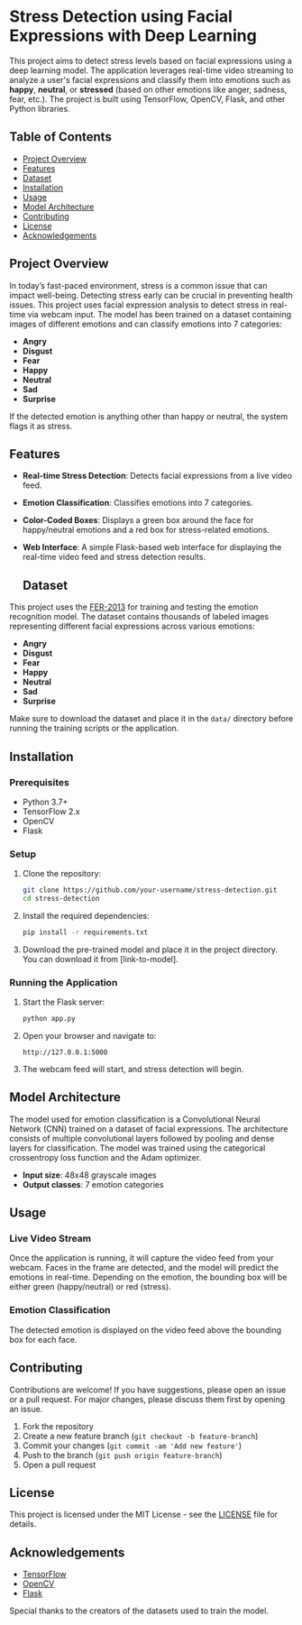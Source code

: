 # Stress Detection using Facial Expressions with Deep Learning

This project aims to detect stress levels based on facial expressions using a deep learning model. The application leverages real-time video streaming to analyze a user's facial expressions and classify them into emotions such as **happy**, **neutral**, or **stressed** (based on other emotions like anger, sadness, fear, etc.). The project is built using TensorFlow, OpenCV, Flask, and other Python libraries.

## Table of Contents
- [Project Overview](#project-overview)
- [Features](#features)
- [Dataset](#dataset)
- [Installation](#installation)
- [Usage](#usage)
- [Model Architecture](#model-architecture)
- [Contributing](#contributing)
- [License](#license)
- [Acknowledgements](#acknowledgements)

## Project Overview

In today’s fast-paced environment, stress is a common issue that can impact well-being. Detecting stress early can be crucial in preventing health issues. This project uses facial expression analysis to detect stress in real-time via webcam input. The model has been trained on a dataset containing images of different emotions and can classify emotions into 7 categories:

- **Angry**
- **Disgust**
- **Fear**
- **Happy**
- **Neutral**
- **Sad**
- **Surprise**

If the detected emotion is anything other than happy or neutral, the system flags it as stress.

## Features

- **Real-time Stress Detection**: Detects facial expressions from a live video feed.
- **Emotion Classification**: Classifies emotions into 7 categories.
- **Color-Coded Boxes**: Displays a green box around the face for happy/neutral emotions and a red box for stress-related emotions.
- **Web Interface**: A simple Flask-based web interface for displaying the real-time video feed and stress detection results.

  ## Dataset

This project uses the [FER-2013](https://www.kaggle.com/datasets/msambare/fer2013) for training and testing the emotion recognition model. The dataset contains thousands of labeled images representing different facial expressions across various emotions:

- **Angry**
- **Disgust**
- **Fear**
- **Happy**
- **Neutral**
- **Sad**
- **Surprise**

Make sure to download the dataset and place it in the `data/` directory before running the training scripts or the application.

  
## Installation

### Prerequisites

- Python 3.7+
- TensorFlow 2.x
- OpenCV
- Flask

### Setup

1. Clone the repository:
    ```bash
    git clone https://github.com/your-username/stress-detection.git
    cd stress-detection
    ```

2. Install the required dependencies:
    ```bash
    pip install -r requirements.txt
    ```

3. Download the pre-trained model and place it in the project directory. You can download it from [link-to-model].

### Running the Application

1. Start the Flask server:
    ```bash
    python app.py
    ```

2. Open your browser and navigate to:
    ```
    http://127.0.0.1:5000
    ```

3. The webcam feed will start, and stress detection will begin.

## Model Architecture

The model used for emotion classification is a Convolutional Neural Network (CNN) trained on a dataset of facial expressions. The architecture consists of multiple convolutional layers followed by pooling and dense layers for classification. The model was trained using the categorical crossentropy loss function and the Adam optimizer.

- **Input size**: 48x48 grayscale images
- **Output classes**: 7 emotion categories

## Usage

### Live Video Stream
Once the application is running, it will capture the video feed from your webcam. Faces in the frame are detected, and the model will predict the emotions in real-time. Depending on the emotion, the bounding box will be either green (happy/neutral) or red (stress).

### Emotion Classification
The detected emotion is displayed on the video feed above the bounding box for each face.


## Contributing

Contributions are welcome! If you have suggestions, please open an issue or a pull request. For major changes, please discuss them first by opening an issue.

1. Fork the repository
2. Create a new feature branch (`git checkout -b feature-branch`)
3. Commit your changes (`git commit -am 'Add new feature'`)
4. Push to the branch (`git push origin feature-branch`)
5. Open a pull request

## License

This project is licensed under the MIT License - see the [LICENSE](LICENSE) file for details.

## Acknowledgements

- [TensorFlow](https://www.tensorflow.org/)
- [OpenCV](https://opencv.org/)
- [Flask](https://flask.palletsprojects.com/)

Special thanks to the creators of the datasets used to train the model.

